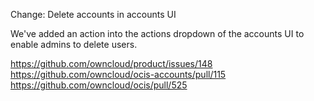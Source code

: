 Change: Delete accounts in accounts UI

We've added an action into the actions dropdown of the accounts UI to enable admins to delete users.

https://github.com/owncloud/product/issues/148
https://github.com/owncloud/ocis-accounts/pull/115
https://github.com/owncloud/ocis/pull/525
